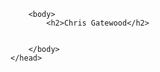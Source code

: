 <html>
    <head>
        
        <body>
            <h2>Chris Gatewood</h2>
    
    
        </body>
    </head>
</html>